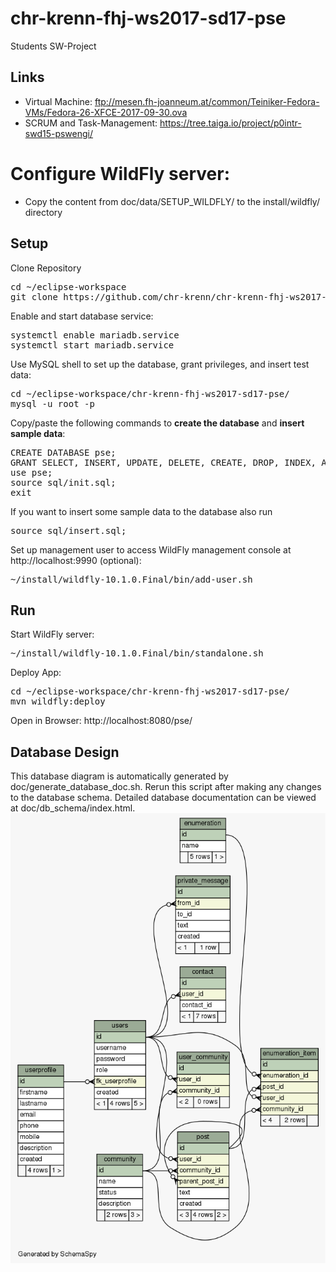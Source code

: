 # chr-krenn-fhj-ws2017-sd17-pse
Students SW-Project

## Links
* Virtual Machine: ftp://mesen.fh-joanneum.at/common/Teiniker-Fedora-VMs/Fedora-26-XFCE-2017-09-30.ova
* SCRUM and Task-Management: https://tree.taiga.io/project/p0intr-swd15-pswengi/
# Configure WildFly server:
* Copy the content from doc/data/SETUP_WILDFLY/ to the install/wildfly/ directory
## Setup
Clone Repository
<pre>
cd ~/eclipse-workspace
git clone https://github.com/chr-krenn/chr-krenn-fhj-ws2017-sd17-pse
</pre>
Enable and start database service:
<pre>
systemctl enable mariadb.service
systemctl start mariadb.service
</pre>
Use MySQL shell to set up the database, grant privileges, and insert test data:
<pre>
cd ~/eclipse-workspace/chr-krenn-fhj-ws2017-sd17-pse/
mysql -u root -p
</pre>
Copy/paste the following commands to __create the database__ and __insert sample data__:
<pre>
CREATE DATABASE pse;
GRANT SELECT, INSERT, UPDATE, DELETE, CREATE, DROP, INDEX, ALTER ON `pse`.* TO 'student'@'localhost';
use pse;
source sql/init.sql;
exit
</pre>
If you want to insert some sample data to the database also run
<pre>
source sql/insert.sql;
</pre>
Set up management user to access WildFly management console at http://localhost:9990 (optional):
<pre>
~/install/wildfly-10.1.0.Final/bin/add-user.sh
</pre>
## Run
Start WildFly server:
<pre>
~/install/wildfly-10.1.0.Final/bin/standalone.sh
</pre>
Deploy App:
<pre>
cd ~/eclipse-workspace/chr-krenn-fhj-ws2017-sd17-pse/
mvn wildfly:deploy
</pre>
Open in Browser: http://localhost:8080/pse/

## Database Design
This database diagram is automatically generated by doc/generate_database_doc.sh. Rerun this script after making any changes to the database schema. Detailed database documentation can be viewed at doc/db_schema/index.html.
![Database Schema](doc/relationships.real.large.png)
